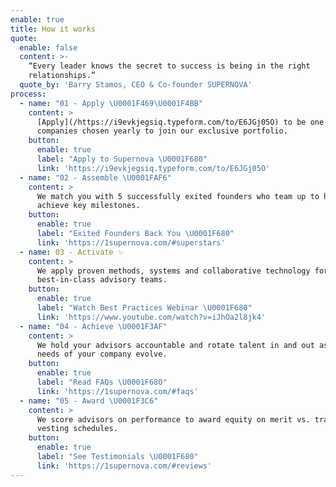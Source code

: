 ```yaml
---
enable: true
title: How it works
quote:
  enable: false
  content: >-
    “Every leader knows the secret to success is being in the right
    relationships.”
  quote_by: 'Barry Stamos, CEO & Co-founder SUPERNOVA'
process:
  - name: "01 - Apply \U0001F469‍\U0001F4BB"
    content: >
      [Apply](/https://i9evkjegsiq.typeform.com/to/E6JGj05O) to be one of twelve
      companies chosen yearly to join our exclusive portfolio. 
    button:
      enable: true
      label: "Apply to Supernova \U0001F680"
      link: 'https://i9evkjegsiq.typeform.com/to/E6JGj05O'
  - name: "02 - Assemble \U0001FAF6"
    content: >
      We match you with 5 successfully exited founders who team up to help you
      achieve key milestones.
    button:
      enable: true
      label: "Exited Founders Back You \U0001F680"
      link: 'https://1supernova.com/#superstars'
  - name: 03 - Activate ✨
    content: >
      We apply proven methods, systems and collaborative technology for
      best-in-class advisory teams.
    button:
      enable: true
      label: "Watch Best Practices Webinar \U0001F680"
      link: 'https://www.youtube.com/watch?v=iJhOa2l8jk4'
  - name: "04 - Achieve \U0001F3AF"
    content: >
      We hold your advisors accountable and rotate talent in and out as the
      needs of your company evolve.
    button:
      enable: true
      label: "Read FAQs \U0001F680"
      link: 'https://1supernova.com/#faqs'
  - name: "05 - Award \U0001F3C6"
    content: >
      We score advisors on performance to award equity on merit vs. traditional
      vesting schedules.
    button:
      enable: true
      label: "See Testimonials \U0001F680"
      link: 'https://1supernova.com/#reviews'
---
```


